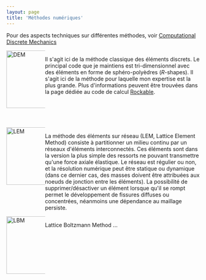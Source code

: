 ```yaml
---
layout: page
title: 'Méthodes numériques'
---
```


Pour des aspects techniques sur différentes méthodes, voir [Computational Discrete Mechanics](https://richefeu.gitbook.io/cdm/) 

<div style="width:100%;height:200px">
<div style="width:20%;float:left;">
 <img src="{{ site.baseurl }}/public/img/DEM_icon.png" alt="DEM" width="150px"/>
</div>
<div style="width:80%;float:left;">
 <p> Il s'agit ici de la méthode classique des éléments discrets. Le principal code que je maintiens est tri-dimensionnel avec des éléments en forme de sphéro-polyèdres (<i>R</i>-shapes). Il s'agit ici de la méthode pour laquelle mon expertise est la plus grande. Plus d'informations peuvent être trouvées dans la page dédiée au code de calcul <a href="{{ site.baseurl }}{% link _posts/tools/0000-01-02-rockable.md %}">Rockable</a>.</p>
</div>
</div>


<div style="width:100%;height:200px">
<div style="width:20%;float:left;">
 <img src="{{ site.baseurl }}/public/img/LEM_icon.png" alt="LEM" width="150px"/>
</div>
<div style="width:80%;float:left;">
 <p>La méthode des éléments sur réseau (LEM, Lattice Element Method) consiste à partitionner un milieu continu par un réseaux d'éléments interconnectés. Ces éléments sont dans la version la plus simple des ressorts ne pouvant transmettre qu'une force axiale élastique. Le réseau est régulier ou non, et la résolution numérique peut être statique ou dynamique (dans ce dernier cas, des masses doivent être attribuées aux noeuds de jonction entre les éléments). La possibilité de supprimer/désactiver un élément lorsque qu'il se rompt permet le développement de fissures diffuses ou concentrées, néanmoins une dépendance au maillage persiste.</p>
</div>
</div>


<div style="width:100%;height:200px">
<div style="width:20%;float:left;">
 <img src="{{ site.baseurl }}/public/img/LBM_icon.png" alt="LBM" width="150px"/>
</div>
<div style="width:80%;float:left;">
 <p>Lattice Boltzmann Method ...</p>
</div>
</div>





